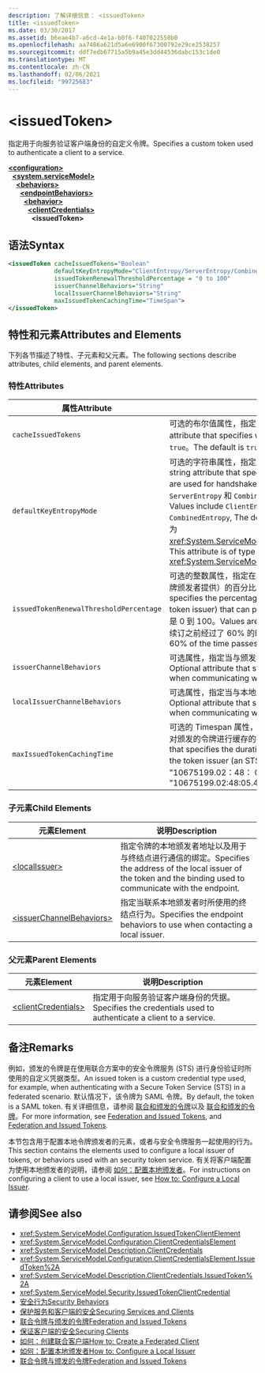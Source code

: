 ```yaml
---
description: 了解详细信息： <issuedToken>
title: <issuedToken>
ms.date: 03/30/2017
ms.assetid: b6eae4b7-a6cd-4e1a-b0f6-f407022550b0
ms.openlocfilehash: aa7486a621d5a6e6900f67300792e29ce2538257
ms.sourcegitcommit: ddf7edb67715a5b9a45e3dd44536dabc153c1de0
ms.translationtype: MT
ms.contentlocale: zh-CN
ms.lasthandoff: 02/06/2021
ms.locfileid: "99725683"
---
```

# \<issuedToken>

<span data-ttu-id="71f77-102">指定用于向服务验证客户端身份的自定义令牌。</span><span class="sxs-lookup"><span data-stu-id="71f77-102">Specifies a custom token used to authenticate a client to a service.</span></span>  
  
[**\<configuration>**](../configuration-element.md)\
&nbsp;&nbsp;[**\<system.serviceModel>**](system-servicemodel.md)\
&nbsp;&nbsp;&nbsp;&nbsp;[**\<behaviors>**](behaviors.md)\
&nbsp;&nbsp;&nbsp;&nbsp;&nbsp;&nbsp;[**\<endpointBehaviors>**](endpointbehaviors.md)\
&nbsp;&nbsp;&nbsp;&nbsp;&nbsp;&nbsp;&nbsp;&nbsp;[**\<behavior>**](behavior-of-endpointbehaviors.md)\
&nbsp;&nbsp;&nbsp;&nbsp;&nbsp;&nbsp;&nbsp;&nbsp;&nbsp;&nbsp;[**\<clientCredentials>**](clientcredentials.md)\
&nbsp;&nbsp;&nbsp;&nbsp;&nbsp;&nbsp;&nbsp;&nbsp;&nbsp;&nbsp;&nbsp;&nbsp;**\<issuedToken>**  
  
## <a name="syntax"></a><span data-ttu-id="71f77-103">语法</span><span class="sxs-lookup"><span data-stu-id="71f77-103">Syntax</span></span>  
  
```xml  
<issuedToken cacheIssuedTokens="Boolean"
             defaultKeyEntropyMode="ClientEntropy/ServerEntropy/CombinedEntropy"
             issuedTokenRenewalThresholdPercentage = "0 to 100"
             issuerChannelBehaviors="String"
             localIssuerChannelBehaviors="String"
             maxIssuedTokenCachingTime="TimeSpan">
</issuedToken>
```  
  
## <a name="attributes-and-elements"></a><span data-ttu-id="71f77-104">特性和元素</span><span class="sxs-lookup"><span data-stu-id="71f77-104">Attributes and Elements</span></span>  

 <span data-ttu-id="71f77-105">下列各节描述了特性、子元素和父元素。</span><span class="sxs-lookup"><span data-stu-id="71f77-105">The following sections describe attributes, child elements, and parent elements.</span></span>  
  
### <a name="attributes"></a><span data-ttu-id="71f77-106">特性</span><span class="sxs-lookup"><span data-stu-id="71f77-106">Attributes</span></span>  
  
|<span data-ttu-id="71f77-107">属性</span><span class="sxs-lookup"><span data-stu-id="71f77-107">Attribute</span></span>|<span data-ttu-id="71f77-108">说明</span><span class="sxs-lookup"><span data-stu-id="71f77-108">Description</span></span>|  
|---------------|-----------------|  
|`cacheIssuedTokens`|<span data-ttu-id="71f77-109">可选的布尔值属性，指定是否对令牌进行缓存。</span><span class="sxs-lookup"><span data-stu-id="71f77-109">Optional Boolean attribute that specifies whether tokens are cached.</span></span> <span data-ttu-id="71f77-110">默认值为 `true`。</span><span class="sxs-lookup"><span data-stu-id="71f77-110">The default is `true`.</span></span>|  
|`defaultKeyEntropyMode`|<span data-ttu-id="71f77-111">可选的字符串属性，指定用于握手操作的随机值（熵）。</span><span class="sxs-lookup"><span data-stu-id="71f77-111">Optional string attribute that specifies which random values (entropies) are used for handshake operations.</span></span> <span data-ttu-id="71f77-112">这些值包括 `ClientEntropy`、`ServerEntropy` 和 `CombinedEntropy`，默认值为 `CombinedEntropy`。</span><span class="sxs-lookup"><span data-stu-id="71f77-112">Values include `ClientEntropy`, `ServerEntropy`, and `CombinedEntropy`, The default is `CombinedEntropy`.</span></span> <span data-ttu-id="71f77-113">此属性的类型为 <xref:System.ServiceModel.Security.SecurityKeyEntropyMode>。</span><span class="sxs-lookup"><span data-stu-id="71f77-113">This attribute is of type <xref:System.ServiceModel.Security.SecurityKeyEntropyMode>.</span></span>|  
|`issuedTokenRenewalThresholdPercentage`|<span data-ttu-id="71f77-114">可选的整数属性，指定在续订令牌之前可经过的有效时间段（由令牌颁发者提供）的百分比。</span><span class="sxs-lookup"><span data-stu-id="71f77-114">Optional integer attribute that specifies the percentage of a valid time frame (supplied by the token issuer) that can pass before a token is renewed.</span></span> <span data-ttu-id="71f77-115">值的范围是 0 到 100。</span><span class="sxs-lookup"><span data-stu-id="71f77-115">Values are from 0 to 100.</span></span> <span data-ttu-id="71f77-116">默认值为 60，指定尝试续订之前经过了 60% 的时间。</span><span class="sxs-lookup"><span data-stu-id="71f77-116">The default is 60, which specifies 60% of the time passes before a renewal is attempted.</span></span>|  
|`issuerChannelBehaviors`|<span data-ttu-id="71f77-117">可选属性，指定当与颁发者进行通信时所使用的通道行为。</span><span class="sxs-lookup"><span data-stu-id="71f77-117">Optional attribute that specifies the channel behaviors to use when communicating with the issuer.</span></span>|  
|`localIssuerChannelBehaviors`|<span data-ttu-id="71f77-118">可选属性，指定当与本地颁发者进行通信时所使用的通道行为。</span><span class="sxs-lookup"><span data-stu-id="71f77-118">Optional attribute that specifies the channel behaviors to use when communicating with the local issuer.</span></span>|  
|`maxIssuedTokenCachingTime`|<span data-ttu-id="71f77-119">可选的 Timespan 属性，指定当令牌颁发者 (STS) 未指定时间时，对颁发的令牌进行缓存的持续时间。</span><span class="sxs-lookup"><span data-stu-id="71f77-119">Optional Timespan attribute that specifies the duration that issued tokens are cached when the token issuer (an STS) does not specify a time.</span></span> <span data-ttu-id="71f77-120">默认值为 "10675199.02：48： 05.4775807"。</span><span class="sxs-lookup"><span data-stu-id="71f77-120">The default is "10675199.02:48:05.4775807."</span></span>|  
  
### <a name="child-elements"></a><span data-ttu-id="71f77-121">子元素</span><span class="sxs-lookup"><span data-stu-id="71f77-121">Child Elements</span></span>  
  
|<span data-ttu-id="71f77-122">元素</span><span class="sxs-lookup"><span data-stu-id="71f77-122">Element</span></span>|<span data-ttu-id="71f77-123">说明</span><span class="sxs-lookup"><span data-stu-id="71f77-123">Description</span></span>|  
|-------------|-----------------|  
|[\<localIssuer>](localissuer.md)|<span data-ttu-id="71f77-124">指定令牌的本地颁发者地址以及用于与终结点进行通信的绑定。</span><span class="sxs-lookup"><span data-stu-id="71f77-124">Specifies the address of the local issuer of the token and the binding used to communicate with the endpoint.</span></span>|  
|[\<issuerChannelBehaviors>](issuerchannelbehaviors-element.md)|<span data-ttu-id="71f77-125">指定当联系本地颁发者时所使用的终结点行为。</span><span class="sxs-lookup"><span data-stu-id="71f77-125">Specifies the endpoint behaviors to use when contacting a local issuer.</span></span>|  
  
### <a name="parent-elements"></a><span data-ttu-id="71f77-126">父元素</span><span class="sxs-lookup"><span data-stu-id="71f77-126">Parent Elements</span></span>  
  
|<span data-ttu-id="71f77-127">元素</span><span class="sxs-lookup"><span data-stu-id="71f77-127">Element</span></span>|<span data-ttu-id="71f77-128">说明</span><span class="sxs-lookup"><span data-stu-id="71f77-128">Description</span></span>|  
|-------------|-----------------|  
|[\<clientCredentials>](clientcredentials.md)|<span data-ttu-id="71f77-129">指定用于向服务验证客户端身份的凭据。</span><span class="sxs-lookup"><span data-stu-id="71f77-129">Specifies the credentials used to authenticate a client to a service.</span></span>|  
  
## <a name="remarks"></a><span data-ttu-id="71f77-130">备注</span><span class="sxs-lookup"><span data-stu-id="71f77-130">Remarks</span></span>  

 <span data-ttu-id="71f77-131">例如，颁发的令牌是在使用联合方案中的安全令牌服务 (STS) 进行身份验证时所使用的自定义凭据类型。</span><span class="sxs-lookup"><span data-stu-id="71f77-131">An issued token is a custom credential type used, for example, when authenticating with a Secure Token Service (STS) in a federated scenario.</span></span> <span data-ttu-id="71f77-132">默认情况下，该令牌为 SAML 令牌。</span><span class="sxs-lookup"><span data-stu-id="71f77-132">By default, the token is a SAML token.</span></span> <span data-ttu-id="71f77-133">有关详细信息，请参阅 [联合和颁发的令牌](../../../wcf/feature-details/federation-and-issued-tokens.md)以及 [联合和颁发的令牌](../../../wcf/feature-details/federation-and-issued-tokens.md)。</span><span class="sxs-lookup"><span data-stu-id="71f77-133">For more information, see [Federation and Issued Tokens](../../../wcf/feature-details/federation-and-issued-tokens.md), and [Federation and Issued Tokens](../../../wcf/feature-details/federation-and-issued-tokens.md).</span></span>  
  
 <span data-ttu-id="71f77-134">本节包含用于配置本地令牌颁发者的元素，或者与安全令牌服务一起使用的行为。</span><span class="sxs-lookup"><span data-stu-id="71f77-134">This section contains the elements used to configure a local issuer of tokens, or behaviors used with an security token service.</span></span> <span data-ttu-id="71f77-135">有关将客户端配置为使用本地颁发者的说明，请参阅 [如何：配置本地颁发者](../../../wcf/feature-details/how-to-configure-a-local-issuer.md)。</span><span class="sxs-lookup"><span data-stu-id="71f77-135">For instructions on configuring a client to use a local issuer, see [How to: Configure a Local Issuer](../../../wcf/feature-details/how-to-configure-a-local-issuer.md).</span></span>  
  
## <a name="see-also"></a><span data-ttu-id="71f77-136">请参阅</span><span class="sxs-lookup"><span data-stu-id="71f77-136">See also</span></span>

- <xref:System.ServiceModel.Configuration.IssuedTokenClientElement>
- <xref:System.ServiceModel.Configuration.ClientCredentialsElement>
- <xref:System.ServiceModel.Description.ClientCredentials>
- <xref:System.ServiceModel.Configuration.ClientCredentialsElement.IssuedToken%2A>
- <xref:System.ServiceModel.Description.ClientCredentials.IssuedToken%2A>
- <xref:System.ServiceModel.Security.IssuedTokenClientCredential>
- [<span data-ttu-id="71f77-137">安全行为</span><span class="sxs-lookup"><span data-stu-id="71f77-137">Security Behaviors</span></span>](../../../wcf/feature-details/security-behaviors-in-wcf.md)
- [<span data-ttu-id="71f77-138">保护服务和客户端的安全</span><span class="sxs-lookup"><span data-stu-id="71f77-138">Securing Services and Clients</span></span>](../../../wcf/feature-details/securing-services-and-clients.md)
- [<span data-ttu-id="71f77-139">联合令牌与颁发的令牌</span><span class="sxs-lookup"><span data-stu-id="71f77-139">Federation and Issued Tokens</span></span>](../../../wcf/feature-details/federation-and-issued-tokens.md)
- [<span data-ttu-id="71f77-140">保证客户端的安全</span><span class="sxs-lookup"><span data-stu-id="71f77-140">Securing Clients</span></span>](../../../wcf/securing-clients.md)
- [<span data-ttu-id="71f77-141">如何：创建联合客户端</span><span class="sxs-lookup"><span data-stu-id="71f77-141">How to: Create a Federated Client</span></span>](../../../wcf/feature-details/how-to-create-a-federated-client.md)
- [<span data-ttu-id="71f77-142">如何：配置本地颁发者</span><span class="sxs-lookup"><span data-stu-id="71f77-142">How to: Configure a Local Issuer</span></span>](../../../wcf/feature-details/how-to-configure-a-local-issuer.md)
- [<span data-ttu-id="71f77-143">联合令牌与颁发的令牌</span><span class="sxs-lookup"><span data-stu-id="71f77-143">Federation and Issued Tokens</span></span>](../../../wcf/feature-details/federation-and-issued-tokens.md)
